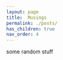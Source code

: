 ```yaml
---
layout: page
title:  Musings
permalink: ./posts/
has_children: true
nav_order: 4
---
```


some random stuff